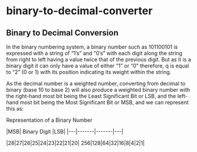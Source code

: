 # binary-to-decimal-converter

## Binary to Decimal Conversion

In the binary numbering system, a binary number such as 101100101 is expressed with a string of “1’s” and “0’s” with each digit along the string from right to left having a value twice that of the previous digit. But as it is a binary digit it can only have a value of either “1” or “0” therefore, q is equal to “2” (0 or 1) with its position indicating its weight within the string.

As the decimal number is a weighted number, converting from decimal to binary (base 10 to base 2) will also produce a weighted binary number with the right-hand most bit being the Least Significant Bit or LSB, and the left-hand most bit being the Most Significant Bit or MSB, and we can represent this as:

Representation of a Binary Number

|MSB|	Binary Digit	|LSB|
|---|-------|-------|---|

|28|27|26|25|24|23|22|21|20|
256|128|64|32|16|8|4|2|1|
